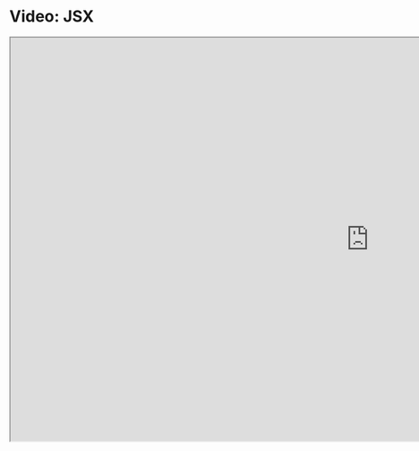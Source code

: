 # Video: JSX

<iframe src="https://scrimba.com/scrim/c6adEpfy?pl=pn3dPUw" width="1280" height="720" allowfullscreen="allowfullscreen" allow="autoplay; fullscreen; picture-in-picture"></iframe>
